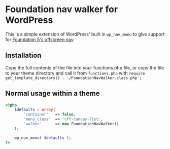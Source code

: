 # Foundation nav walker for WordPress

This is a simple extension of WordPress' built in `wp_nav_menu` to give support for [Foundation 5's offscreen nav](http://foundation.zurb.com/docs/components/offcanvas.html)

## Installation
Copy the full contents of the file into your functions.php file, or copy the file to your theme directory and call it from `functions.php` with `require get_template_directory() . '/FoundationNavWalker.class.php';`

## Normal usage within a theme
```php
<?php
	$defaults = array(
		'container'   => false,
		'menu_class'  => 'off-canvas-list',
		'walker'      => new FoundationNavWalker()
	);

	wp_nav_menu( $defaults );
?>
```
